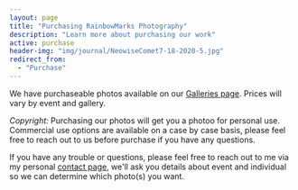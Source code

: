 ```yaml
---
layout: page
title: "Purchasing RainbowMarks Photography"
description: "Learn more about purchasing our work"
active: purchase
header-img: "img/journal/NeowiseComet7-18-2020-5.jpg"
redirect_from: 
  - "Purchase"
---
```


We have purchaseable photos available on our [Galleries page](https://photos.rainbowmarks.com). Prices will vary by event and gallery.

*Copyright:* Purchasing our photos will get you a photoo for personal use. Commercial use options are available on a case by case basis, please feel free to reach out to us before purchase if you have any questions.

If you have any trouble or questions, please feel free to reach out to me via my personal [contact page](https://chrishammond.com/Contact), we'll ask you details about event and individual so we can determine which photo(s) you want.

